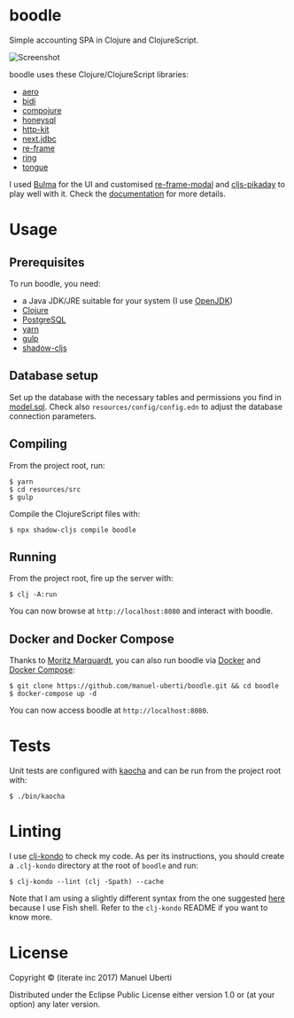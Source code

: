 # boodle

Simple accounting SPA in Clojure and ClojureScript.

![Screenshot](https://github.com/manuel-uberti/boodle/blob/master/resources/img/screenshot.png)

boodle uses these Clojure/ClojureScript libraries:

- [aero](https://github.com/juxt/aero)
- [bidi](https://github.com/juxt/bidi)
- [compojure](https://github.com/weavejester/compojure)
- [honeysql](https://github.com/jkk/honeysql)
- [http-kit](http://www.http-kit.org/)
- [next.jdbc](https://github.com/seancorfield/next-jdbc)
- [re-frame](https://github.com/Day8/re-frame)
- [ring](https://github.com/ring-clojure/ring)
- [tongue](https://github.com/tonsky/tongue)

I used [Bulma](https://bulma.io/) for the UI and customised
[re-frame-modal](https://github.com/benhowell/re-frame-modal) and
[cljs-pikaday](https://github.com/timgilbert/cljs-pikaday) to play well
with it. Check the
[documentation](https://github.com/manuel-uberti/boodle/blob/master/doc/index.adoc)
for more details.

Usage
=====

Prerequisites
-------------

To run boodle, you need:

- a Java JDK/JRE suitable for your system (I use
  [OpenJDK](https://openjdk.java.net/))
- [Clojure](https://clojure.org/guides/getting_started)
- [PostgreSQL](https://www.postgresql.org)
- [yarn](https://yarnpkg.com/en/)
- [gulp](https://gulpjs.com/)
- [shadow-cljs](http://shadow-cljs.org/)

Database setup
--------------

Set up the database with the necessary tables and permissions you find
in
[model.sql](https://github.com/manuel-uberti/boodle/blob/master/resources/sql/model.sql).
Check also `resources/config/config.edn` to adjust the database
connection parameters.

Compiling
---------

From the project root, run:

    $ yarn
    $ cd resources/src
    $ gulp

Compile the ClojureScript files with:

    $ npx shadow-cljs compile boodle

Running
-------

From the project root, fire up the server with:

    $ clj -A:run

You can now browse at `http://localhost:8080` and interact with boodle.

Docker and Docker Compose
-------------------------

Thanks to [Moritz Marquardt](https://github.com/moqmar), you can also
run boodle via [Docker](https://docs.docker.com/get-started/) and
[Docker Compose](https://docs.docker.com/compose/overview/):

    $ git clone https://github.com/manuel-uberti/boodle.git && cd boodle
    $ docker-compose up -d

You can now access boodle at `http://localhost:8080`.

Tests
=====

Unit tests are configured with
[kaocha](https://github.com/lambdaisland/kaocha) and can be run from the
project root with:

    $ ./bin/kaocha

Linting
=======

I use [clj-kondo](https://github.com/borkdude/clj-kondo) to check my
code. As per its instructions, you should create a `.clj-kondo`
directory at the root of `boodle` and run:

    $ clj-kondo --lint (clj -Spath) --cache

Note that I am using a slightly different syntax from the one suggested
[here](https://github.com/borkdude/clj-kondo#project-setup) because
I use Fish shell. Refer to the `clj-kondo` README if you want to know
more.

License
=======

Copyright © (iterate inc 2017) Manuel Uberti

Distributed under the Eclipse Public License either version 1.0 or (at
your option) any later version.

